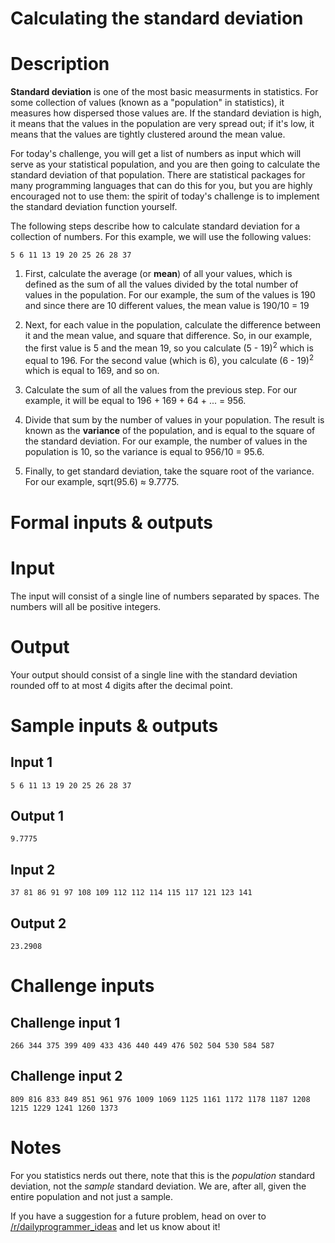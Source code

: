 # Calculating the standard deviation
<div class="md"><h1>Description</h1>
<p><strong>Standard deviation</strong> is one of the most basic measurments in statistics. For some collection of values (known as a "population" in statistics), it measures how dispersed those values are. If the standard deviation is high, it means that the values in the population are very spread out; if it's low, it means that the values are tightly clustered around the mean value.</p>
<p>For today's challenge, you will get a list of numbers as input which will serve as your statistical population, and you are then going to calculate the standard deviation of that population. There are statistical packages for many programming languages that can do this for you, but you are highly encouraged not to use them: the spirit of today's challenge is to implement the standard deviation function yourself. </p>
<p>The following steps describe how to calculate standard deviation for a collection of numbers. For this example, we will use the following values: </p>
<pre><code>5 6 11 13 19 20 25 26 28 37
</code></pre>
<ol>
<li><p>First, calculate the average (or <strong>mean</strong>) of all your values, which is defined as the sum of all the values divided by the total number of values in the population. For our example, the sum of the values is 190 and since there are 10 different values, the mean value is 190/10 = 19</p></li>
<li><p>Next, for each value in the population, calculate the difference between it and the mean value, and square that difference. So, in our example, the first value is 5 and the mean 19, so you calculate (5 - 19)<sup>2</sup> which is equal to 196.  For the second value (which is 6), you calculate (6 - 19)<sup>2</sup> which is equal to 169, and so on. </p></li>
<li><p>Calculate the sum of all the values from the previous step. For our example, it will be equal to 196 + 169 + 64 + ... = 956.</p></li>
<li><p>Divide that sum by the number of values in your population. The result is known as the <strong>variance</strong> of the population, and is equal to the square of the standard deviation. For our example, the number of values in the population is 10, so the variance is equal to 956/10 = 95.6.</p></li>
<li><p>Finally, to get standard deviation, take the square root of the variance. For our example, sqrt(95.6) ≈ 9.7775. </p></li>
</ol>
<h1>Formal inputs &amp; outputs</h1>
<h1>Input</h1>
<p>The input will consist of a single line of numbers separated by spaces. The numbers will all be positive integers.</p>
<h1>Output</h1>
<p>Your output should consist of a single line with the standard deviation rounded off to at most 4 digits after the decimal point.</p>
<h1>Sample inputs &amp; outputs</h1>
<h2>Input 1</h2>
<pre><code>5 6 11 13 19 20 25 26 28 37
</code></pre>
<h2>Output 1</h2>
<pre><code>9.7775
</code></pre>
<h2>Input 2</h2>
<pre><code>37 81 86 91 97 108 109 112 112 114 115 117 121 123 141
</code></pre>
<h2>Output 2</h2>
<pre><code>23.2908
</code></pre>
<h1>Challenge inputs</h1>
<h2>Challenge input 1</h2>
<pre><code>266 344 375 399 409 433 436 440 449 476 502 504 530 584 587
</code></pre>
<h2>Challenge input 2</h2>
<pre><code>809 816 833 849 851 961 976 1009 1069 1125 1161 1172 1178 1187 1208 1215 1229 1241 1260 1373
</code></pre>
<h1>Notes</h1>
<p>For you statistics nerds out there, note that this is the <em>population</em> standard deviation, not the <em>sample</em> standard deviation. We are, after all, given the entire population and not just a sample.</p>
<p>If you have a suggestion for a future problem, head on over to <a href="/r/dailyprogrammer_ideas">/r/dailyprogrammer_ideas</a> and let us know about it!</p>
</div>
